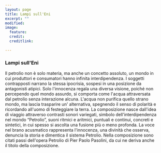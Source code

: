 ```yaml
---
layout: page
title: Lampi sull'Eni
excerpt: ""
modified: 
image: 
  feature: 
  credit: 
  creditlink: 
  
---
```


### Lampi sull'Eni
Il petrolio non è solo materia, ma anche un concetto assoluto, un mondo in cui produttori e consumatori hanno infinita interdipendenza. I soggetti contrapposti narrano la stessa ipocrisia, sospesi in una posizione da antagonisti atipici. Solo l'innocenza regala una diversa visione, poiché  non percependo quel mondo assurdo, si comporta come l'acqua attraversata dal petrolio senza interazione alcuna. L'acqua non purifica quello strano mondo, ma lascia trasparire un' alternativa, spegnendo il senso di polarità e ricordando all'uomo di festeggiare la terra.
La composizione nasce dall'idea di viaggio attraverso contrasti sonori variegati, simbolo dell'interdipendenza nel mondo “Petrolio”, suoni ritmici e aritmici, puntuali e continui, concreti e sintetici, in cui spesso si ascolta una fusione più o meno profonda. La voce nel brano acusmatico rappresenta l'innocenza, una divinità che osserva, denuncia la storia e dimentica il sistema Petrolio.
Nella composizione sono citati passi dell'opera Petrolio di Pier Paolo Pasolini, da cui ne deriva anche il titolo della composizione.

